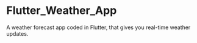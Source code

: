 # Flutter_Weather_App
A weather forecast app coded in Flutter, that gives you real-time weather updates.

